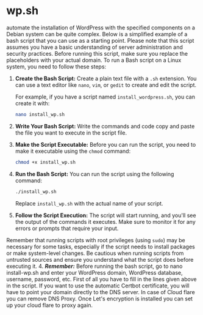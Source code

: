 # wp.sh
automate the installation of WordPress with the specified components on a Debian system can be quite complex. Below is a simplified example of a bash script that you can use as a starting point. Please note that this script assumes you have a basic understanding of server administration and security practices.
Before running this script, make sure you replace the placeholders with your actual domain.
To run a Bash script on a Linux system, you need to follow these steps:

1. **Create the Bash Script:**
   Create a plain text file with a `.sh` extension. You can use a text editor like `nano`, `vim`, or `gedit` to create and edit the script.

   For example, if you have a script named `install_wordpress.sh`, you can create it with:

   ```bash
   nano install_wp.sh
   ```

2. **Write Your Bash Script:**
   Write the commands and code copy and paste the file you want to execute in the script file.

3. **Make the Script Executable:**
   Before you can run the script, you need to make it executable using the `chmod` command:

   ```bash
   chmod +x install_wp.sh
   ```

4. **Run the Bash Script:**
   You can run the script using the following command:

   ```bash
   ./install_wp.sh
   ```

   Replace `install_wp.sh` with the actual name of your script.

5. **Follow the Script Execution:**
   The script will start running, and you'll see the output of the commands it executes. Make sure to monitor it for any errors or prompts that require your input.

Remember that running scripts with root privileges (using `sudo`) may be necessary for some tasks, especially if the script needs to install packages or make system-level changes. Be cautious when running scripts from untrusted sources and ensure you understand what the script does before executing it.
4. ***Remember:***
Before running the bash script, go to nano install-wp.sh and enter your WordPress domain, WordPress database, username, password, etc.  First of all you have to fill in the lines given above in the script.  If you want to use the automatic Certbot certificate, you will have to point your domain directly to the DNS server.  In case of Cloud flare you can remove DNS Proxy.  Once Let's encryption is installed you can set up your cloud flare to proxy again.
